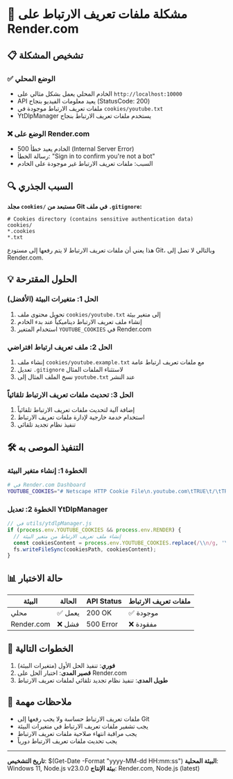 # 🚨 مشكلة ملفات تعريف الارتباط على Render.com

## 📋 تشخيص المشكلة

### ✅ الوضع المحلي
- الخادم المحلي يعمل بشكل مثالي على `http://localhost:10000`
- API يعيد معلومات الفيديو بنجاح (StatusCode: 200)
- ملفات تعريف الارتباط موجودة في `cookies/youtube.txt`
- YtDlpManager يستخدم ملفات تعريف الارتباط بنجاح

### ❌ الوضع على Render.com
- الخادم يعيد خطأ 500 (Internal Server Error)
- رسالة الخطأ: "Sign in to confirm you're not a bot"
- السبب: ملفات تعريف الارتباط غير موجودة على الخادم

## 🔍 السبب الجذري

**مجلد `cookies/` مستبعد من Git في ملف `.gitignore`:**
```gitignore
# Cookies directory (contains sensitive authentication data)
cookies/
*.cookies
*.txt
```

هذا يعني أن ملفات تعريف الارتباط لا يتم رفعها إلى مستودع Git، وبالتالي لا تصل إلى Render.com.

## 💡 الحلول المقترحة

### الحل 1: متغيرات البيئة (الأفضل)
1. تحويل محتوى ملف `cookies/youtube.txt` إلى متغير بيئة
2. إنشاء ملف تعريف الارتباط ديناميكياً عند بدء الخادم
3. استخدام المتغير `YOUTUBE_COOKIES` في Render.com

### الحل 2: ملف تعريف ارتباط افتراضي
1. إنشاء ملف `cookies/youtube.example.txt` مع ملفات تعريف ارتباط عامة
2. تعديل `.gitignore` لاستثناء الملفات المثال
3. نسخ الملف المثال إلى `youtube.txt` عند النشر

### الحل 3: تحديث ملفات تعريف الارتباط تلقائياً
1. إضافة آلية لتحديث ملفات تعريف الارتباط تلقائياً
2. استخدام خدمة خارجية لإدارة ملفات تعريف الارتباط
3. تنفيذ نظام تجديد تلقائي

## 🛠️ التنفيذ الموصى به

### الخطوة 1: إنشاء متغير البيئة
```bash
# في Render.com Dashboard
YOUTUBE_COOKIES="# Netscape HTTP Cookie File\n.youtube.com\tTRUE\t/\tTRUE\t1770926201\tDEVICE_INFO\t..."
```

### الخطوة 2: تعديل YtDlpManager
```javascript
// في utils/ytdlpManager.js
if (process.env.YOUTUBE_COOKIES && process.env.RENDER) {
  // إنشاء ملف تعريف الارتباط من متغير البيئة
  const cookiesContent = process.env.YOUTUBE_COOKIES.replace(/\\n/g, '\n');
  fs.writeFileSync(cookiesPath, cookiesContent);
}
```

## 📊 حالة الاختبار

| البيئة | الحالة | API Status | ملفات تعريف الارتباط |
|--------|--------|------------|----------------------|
| محلي | ✅ يعمل | 200 OK | ✅ موجودة |
| Render.com | ❌ فشل | 500 Error | ❌ مفقودة |

## 🎯 الخطوات التالية

1. **فوري**: تنفيذ الحل الأول (متغيرات البيئة)
2. **قصير المدى**: اختبار الحل على Render.com
3. **طويل المدى**: تنفيذ نظام تجديد تلقائي لملفات تعريف الارتباط

## 📝 ملاحظات مهمة

- ملفات تعريف الارتباط حساسة ولا يجب رفعها إلى Git
- يجب تشفير ملفات تعريف الارتباط في متغيرات البيئة
- يجب مراقبة انتهاء صلاحية ملفات تعريف الارتباط
- يجب تحديث ملفات تعريف الارتباط دورياً

---

**تاريخ التشخيص**: $(Get-Date -Format "yyyy-MM-dd HH:mm:ss")
**البيئة المحلية**: Windows 11, Node.js v23.0.0
**بيئة الإنتاج**: Render.com, Node.js (latest)